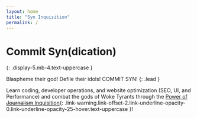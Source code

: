 ```yaml
---
layout: home
title: "Syn Inquisition"
permalink: /
---
```


# Commit Syn(dication)
{: .display-5.mb-4.text-uppercase }

Blaspheme their god! Defile their idols! COMMIT SYN!
{: .lead }

Learn coding, developer operations, and website optimization (SEO, UI, and Performance) and combat the gods of Woke Tyrants through the [Power of ~~Journalism~~ Inquisition](/power-of-inqusition){: .link-warning.link-offset-2.link-underline-opacity-0.link-underline-opacity-25-hover.text-uppercase }!
